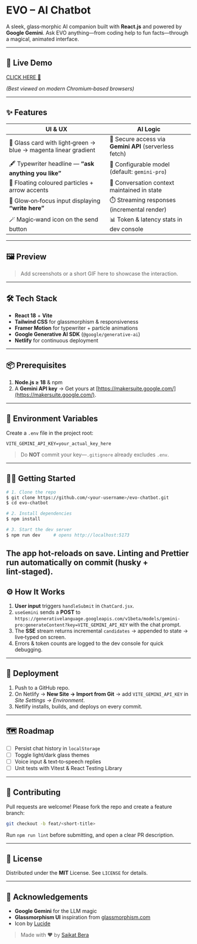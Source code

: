 # EVO – AI Chatbot

A sleek, glass‑morphic AI companion built with **React.js** and powered by **Google Gemini**. Ask EVO anything—from coding help to fun facts—through a magical, animated interface.

---

## 🚀 Live Demo

[CLICK HERE 🔗](https://gorgeous-zuccutto-293945.netlify.app/)

*(Best viewed on modern Chromium‑based browsers)*

---

## ✨ Features

| UI & UX                                                         | AI Logic                                               |
| --------------------------------------------------------------- | ------------------------------------------------------ |
| 🌈 Glass card with light‑green → blue → magenta linear gradient | 🔑 Secure access via **Gemini API** (serverless fetch) |
| 🖋️ Typewriter headline — **“ask anything you like”**           | 🤖 Configurable model (default: `gemini-pro`)          |
| 💫 Floating coloured particles + arrow accents                  | 📜 Conversation context maintained in state            |
| 🌟 Glow‑on‑focus input displaying **“write here”**              | ⏱️ Streaming responses (incremental render)            |
| 🪄 Magic‑wand icon on the send button                           | 📊 Token & latency stats in dev console                |

---

## 🖼️ Preview

> Add screenshots or a short GIF here to showcase the interaction.

---

## 🛠️ Tech Stack

* **React 18** + **Vite**
* **Tailwind CSS** for glassmorphism & responsiveness
* **Framer Motion** for typewriter + particle animations
* **Google Generative AI SDK** (`@google/generative-ai`)
* **Netlify** for continuous deployment

---

## 📦 Prerequisites

1. **Node.js ≥ 18** & npm
2. A **Gemini API key** → Get yours at [https://makersuite.google.com/](https://makersuite.google.com/).

---

## 🔑 Environment Variables

Create a `.env` file in the project root:

```env
VITE_GEMINI_API_KEY=your_actual_key_here
```

> Do **NOT** commit your key—`.gitignore` already excludes `.env`.

---

## 🏃‍♂️ Getting Started

```bash
# 1. Clone the repo
$ git clone https://github.com/<your‑username>/evo-chatbot.git
$ cd evo-chatbot

# 2. Install dependencies
$ npm install

# 3. Start the dev server
$ npm run dev     # opens http://localhost:5173
```

The app hot‑reloads on save. Linting and Prettier run automatically on commit (husky + lint‑staged).
---

## ⚙️ How It Works

1. **User input** triggers `handleSubmit` in `ChatCard.jsx`.
2. `useGemini` sends a **POST** to `https://generativelanguage.googleapis.com/v1beta/models/gemini-pro:generateContent?key=VITE_GEMINI_API_KEY` with the chat prompt.
3. The **SSE** stream returns incremental `candidates` → appended to state → live‑typed on screen.
4. Errors & token counts are logged to the dev console for quick debugging.

---

## 🚢 Deployment

1. Push to a GitHub repo.
2. On Netlify → **New Site → Import from Git** → add `VITE_GEMINI_API_KEY` in *Site Settings → Environment*.
3. Netlify installs, builds, and deploys on every commit.

---

## 🗺️ Roadmap

* [ ] Persist chat history in `localStorage`
* [ ] Toggle light/dark glass themes
* [ ] Voice input & text‑to‑speech replies
* [ ] Unit tests with Vitest & React Testing Library

---

## 🤝 Contributing

Pull requests are welcome! Please fork the repo and create a feature branch:

```bash
git checkout -b feat/<short‑title>
```

Run `npm run lint` before submitting, and open a clear PR description.

---

## 📜 License

Distributed under the **MIT** License. See `LICENSE` for details.

---

## 🙏 Acknowledgements

* **Google Gemini** for the LLM magic
* **Glassmorphism UI** inspiration from [glassmorphism.com](https://glassmorphism.com/)
* Icon by [Lucide](https://lucide.dev/)

> Made with ♥ by [Saikat Bera](https://github.com/Saikat-Bera04)
